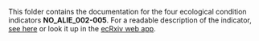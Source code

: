 This folder contains the documentation for the four ecological condition indicators **NO_ALIE_002-005**. 
For a readable description of the indicator, [see here](https://raw.githack.com/NINAnor/ecRxiv/main/indicators/NO_ALIE_002-005/R/NO_ALIE_002-005.html) or look it up in the [ecRxiv web app](https://view.nina.no/ecRxiv/).